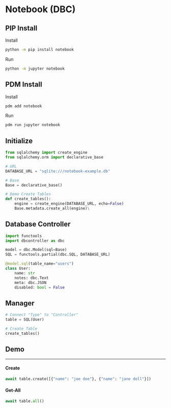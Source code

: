 # **Notebook (DBC)**

## **PIP** Install

Install

```sh
python -m pip install notebook
```

Run

```sh
python -m jupyter notebook
```

## **PDM** Install

Install

```sh
pdm add notebook
```

Run

```sh
pdm run jupyter notebook
```

## Initialize

```py
from sqlalchemy import create_engine
from sqlalchemy.orm import declarative_base

# URL
DATABASE_URL = "sqlite:///notebook-example.db"

# Base
Base = declarative_base()

# Demo Create Tables
def create_tables():
    engine = create_engine(DATABASE_URL, echo=False)
    Base.metadata.create_all(engine)\
```

## Database **Controller**

```py
import functools
import dbcontroller as dbc

model = dbc.Model(sql=Base)
SQL = functools.partial(dbc.SQL, DATABASE_URL)

@model.sql(table_name="users")
class User:
    name: str
    notes: dbc.Text
    meta: dbc.JSON
    disabled: bool = False
```

## Manager

```py
# Connect "Type" to "Controller"
table = SQL(User)

# Create Table
create_tables()
```

## Demo

---

#### **Create**

```py
await table.create([{"name": "joe doe"}, {"name": "jane doll"}])
```

#### **Get-All**

```py
await table.all()
```
